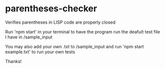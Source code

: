 # parentheses-checker
Verifies parentheses in LISP code are properly closed

Run 'npm start' in your terminal to have the program run the deafult test file I have in /sample_input

You may also add your own .txt to /sample_input and run 'npm start example.txt' to run your own tests

Thanks! 
